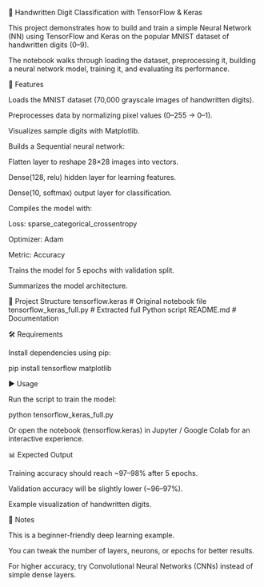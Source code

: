 🧠 Handwritten Digit Classification with TensorFlow & Keras

This project demonstrates how to build and train a simple Neural Network (NN) using TensorFlow and Keras on the popular MNIST dataset of handwritten digits (0–9).

The notebook walks through loading the dataset, preprocessing it, building a neural network model, training it, and evaluating its performance.

🚀 Features

Loads the MNIST dataset (70,000 grayscale images of handwritten digits).

Preprocesses data by normalizing pixel values (0–255 → 0–1).

Visualizes sample digits with Matplotlib.

Builds a Sequential neural network:

Flatten layer to reshape 28×28 images into vectors.

Dense(128, relu) hidden layer for learning features.

Dense(10, softmax) output layer for classification.

Compiles the model with:

Loss: sparse_categorical_crossentropy

Optimizer: Adam

Metric: Accuracy

Trains the model for 5 epochs with validation split.

Summarizes the model architecture.

📂 Project Structure
tensorflow.keras        # Original notebook file
tensorflow_keras_full.py # Extracted full Python script
README.md               # Documentation

🛠️ Requirements

Install dependencies using pip:

pip install tensorflow matplotlib

▶️ Usage

Run the script to train the model:

python tensorflow_keras_full.py


Or open the notebook (tensorflow.keras) in Jupyter / Google Colab for an interactive experience.

📊 Expected Output

Training accuracy should reach ~97–98% after 5 epochs.

Validation accuracy will be slightly lower (~96–97%).

Example visualization of handwritten digits.

📌 Notes

This is a beginner-friendly deep learning example.

You can tweak the number of layers, neurons, or epochs for better results.

For higher accuracy, try Convolutional Neural Networks (CNNs) instead of simple dense layers.
